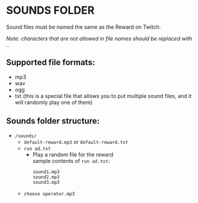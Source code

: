 # SOUNDS FOLDER

Sound files must be named the same as the Reward on Twitch. 

*Note: characters that are not allowed in file names should be replaced with `_`*

## Supported file formats:

- mp3
- wav
- ogg
- txt (this is a special file that allows you to put multiple sound files, and it will randomly play one of them)

## Sounds folder structure:

- `/sounds/`
	- `default-reward.mp3` or `default-reward.txt`
	- `run ad.txt`
		- Play a random file for the reward  
			sample contents of `run ad.txt`:
			```
			sound1.mp3
			sound2.mp3
			sound3.mp3
			
			``` 
	- `choose operator.mp3`
